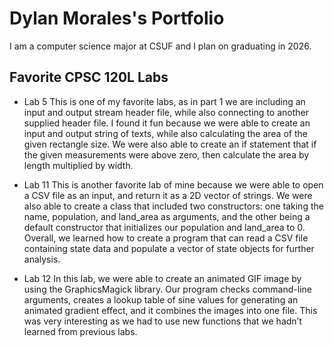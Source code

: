 
# Dylan Morales's Portfolio

I am a computer science major at CSUF and I plan on graduating in 2026.

## Favorite CPSC 120L Labs

* Lab 5
    This is one of my favorite labs, as in part 1 we are including an input and output stream header file,
    while also connecting to another supplied header file. I found it fun because we were able to create
    an input and output string of texts, while also calculating the area of the given rectangle size. We
    were also able to create an if statement that if the given measurements were above zero, then calculate
    the area by length multiplied by width.

* Lab 11
    This is another favorite lab of mine because we were able to open a CSV file as an input, and return it
    as a 2D vector of strings. We were also able to create a class that included two constructors: one
    taking the name, population, and land_area as arguments, and the other being a default constructor that
    initializes our population and land_area to 0. Overall, we learned how to create a program that can read
    a CSV file containing state data and populate a vector of state objects for further analysis.

* Lab 12
    In this lab, we were able to create an animated GIF image by using the GraphicsMagick library. Our program checks command-line arguments, creates a lookup table of sine values for generating an animated gradient effect, and it combines the images into one file. This was very interesting as we had to use new functions that we hadn’t learned from previous labs.